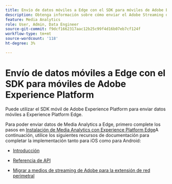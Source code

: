 ```yaml
---
title: Envío de datos móviles a Edge con el SDK para móviles de Adobe Experience Platform
description: Obtenga información sobre cómo enviar el Adobe Streaming de datos de medios al Experience Platform Edge.
feature: Media Analytics
role: User, Admin, Data Engineer
source-git-commit: f9dcf1662317aac12b25c99f4d16b07eb7cf124f
workflow-type: tm+mt
source-wordcount: '118'
ht-degree: 3%

---
```


# Envío de datos móviles a Edge con el SDK para móviles de Adobe Experience Platform

Puede utilizar el SDK móvil de Adobe Experience Platform para enviar datos móviles a Experience Platform Edge.

Para poder enviar datos de Media Analytics a Edge, primero complete los pasos en [Instalación de Media Analytics con Experience Platform Edge](/help/implementation/edge/implementation-edge.md)A continuación, utilice los siguientes recursos de documentación para completar la implementación tanto para iOS como para Android:

* [Introducción](https://developer.adobe.com/client-sdks/documentation/media-for-edge-network/)

* [Referencia de API](https://developer.adobe.com/client-sdks/documentation/media-for-edge-network/api-reference/)

* [Migrar a medios de streaming de Adobe para la extensión de red perimetral](https://developer.adobe.com/client-sdks/documentation/adobe-media-analytics/migration-guide/)